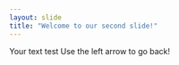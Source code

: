 ```yaml
---
layout: slide
title: "Welcome to our second slide!"
---
```

Your text test
Use the left arrow to go back!
